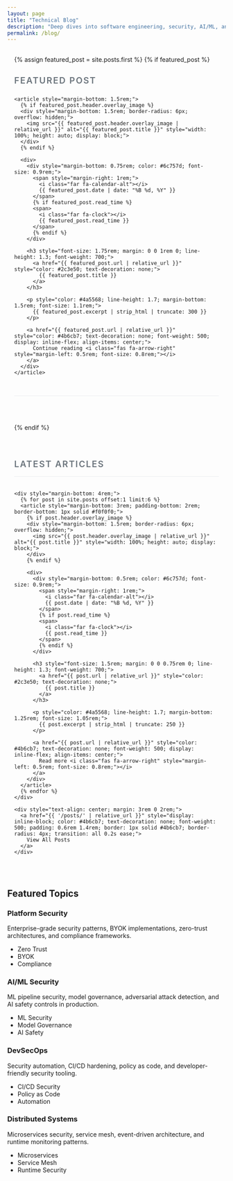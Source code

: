 ```yaml
---
layout: page
title: "Technical Blog"
description: "Deep dives into software engineering, security, AI/ML, and distributed systems"
permalink: /blog/
---
```


<div class="blog-container" style="max-width: 800px; margin: 0 auto; padding: 1rem 1rem 2rem 1rem;">
  <!-- Featured Post -->
  {% assign featured_post = site.posts.first %}
  {% if featured_post %}
  <div class="featured-post" style="margin-bottom: 4rem; padding-bottom: 2rem; border-bottom: 1px solid #eaecef;">
    <h2 style="font-size: 1.25rem; margin-bottom: 1.5rem; color: #6c757d; font-weight: 600; text-transform: uppercase; letter-spacing: 0.1em;">
      Featured Post
    </h2>
    
    <article style="margin-bottom: 1.5rem;">
      {% if featured_post.header.overlay_image %}
      <div style="margin-bottom: 1.5rem; border-radius: 6px; overflow: hidden;">
        <img src="{{ featured_post.header.overlay_image | relative_url }}" alt="{{ featured_post.title }}" style="width: 100%; height: auto; display: block;">
      </div>
      {% endif %}
      
      <div>
        <div style="margin-bottom: 0.75rem; color: #6c757d; font-size: 0.9rem;">
          <span style="margin-right: 1rem;">
            <i class="far fa-calendar-alt"></i>
            {{ featured_post.date | date: "%B %d, %Y" }}
          </span>
          {% if featured_post.read_time %}
          <span>
            <i class="far fa-clock"></i>
            {{ featured_post.read_time }}
          </span>
          {% endif %}
        </div>
        
        <h3 style="font-size: 1.75rem; margin: 0 0 1rem 0; line-height: 1.3; font-weight: 700;">
          <a href="{{ featured_post.url | relative_url }}" style="color: #2c3e50; text-decoration: none;">
            {{ featured_post.title }}
          </a>
        </h3>
        
        <p style="color: #4a5568; line-height: 1.7; margin-bottom: 1.5rem; font-size: 1.1rem;">
          {{ featured_post.excerpt | strip_html | truncate: 300 }}
        </p>
        
        <a href="{{ featured_post.url | relative_url }}" style="color: #4b6cb7; text-decoration: none; font-weight: 500; display: inline-flex; align-items: center;">
          Continue reading <i class="fas fa-arrow-right" style="margin-left: 0.5rem; font-size: 0.8rem;"></i>
        </a>
      </div>
    </article>
  </div>
  {% endif %}

  <!-- Recent Posts -->
  <div class="recent-posts" style="margin-top: 4rem;">
    <h2 style="font-size: 1.25rem; margin: 0 0 2rem; padding-bottom: 1rem; border-bottom: 1px solid #eaecef; color: #6c757d; font-weight: 600; text-transform: uppercase; letter-spacing: 0.1em;">
      Latest Articles
    </h2>
    
    <div style="margin-bottom: 4rem;">
      {% for post in site.posts offset:1 limit:6 %}
      <article style="margin-bottom: 3rem; padding-bottom: 2rem; border-bottom: 1px solid #f0f0f0;">
        {% if post.header.overlay_image %}
        <div style="margin-bottom: 1.5rem; border-radius: 6px; overflow: hidden;">
          <img src="{{ post.header.overlay_image | relative_url }}" alt="{{ post.title }}" style="width: 100%; height: auto; display: block;">
        </div>
        {% endif %}
        
        <div>
          <div style="margin-bottom: 0.5rem; color: #6c757d; font-size: 0.9rem;">
            <span style="margin-right: 1rem;">
              <i class="far fa-calendar-alt"></i>
              {{ post.date | date: "%B %d, %Y" }}
            </span>
            {% if post.read_time %}
            <span>
              <i class="far fa-clock"></i>
              {{ post.read_time }}
            </span>
            {% endif %}
          </div>
          
          <h3 style="font-size: 1.5rem; margin: 0 0 0.75rem 0; line-height: 1.3; font-weight: 700;">
            <a href="{{ post.url | relative_url }}" style="color: #2c3e50; text-decoration: none;">
              {{ post.title }}
            </a>
          </h3>
          
          <p style="color: #4a5568; line-height: 1.7; margin-bottom: 1.25rem; font-size: 1.05rem;">
            {{ post.excerpt | strip_html | truncate: 250 }}
          </p>
          
          <a href="{{ post.url | relative_url }}" style="color: #4b6cb7; text-decoration: none; font-weight: 500; display: inline-flex; align-items: center;">
            Read more <i class="fas fa-arrow-right" style="margin-left: 0.5rem; font-size: 0.8rem;"></i>
          </a>
        </div>
      </article>
      {% endfor %}
    </div>
    
    <div style="text-align: center; margin: 3rem 0 2rem;">
      <a href="{{ '/posts/' | relative_url }}" style="display: inline-block; color: #4b6cb7; text-decoration: none; font-weight: 500; padding: 0.6rem 1.4rem; border: 1px solid #4b6cb7; border-radius: 4px; transition: all 0.2s ease;">
        View All Posts
      </a>
    </div>
  </div>
</div>

<style>
  a {
    transition: color 0.2s ease;
  }
  
  a:hover {
    color: #3a56a8;
    text-decoration: underline;
  }
  
  @media (max-width: 768px) {
    .blog-container {
      padding: 1rem;
    }
    
    h1 {
      font-size: 2rem !important;
    }
    
    h3 {
      font-size: 1.4rem !important;
    }
  }
</style>

## Featured Topics

<div class="grid cols-2">
  <div class="card">
    <div class="inner">
      <h3>Platform Security</h3>
      <p class="muted">Enterprise-grade security patterns, BYOK implementations, zero-trust architectures, and compliance frameworks.</p>
      <ul class="clean">
        <li>Zero Trust</li>
        <li>BYOK</li>
        <li>Compliance</li>
      </ul>
    </div>
  </div>

  <div class="card">
    <div class="inner">
      <h3>AI/ML Security</h3>
      <p class="muted">ML pipeline security, model governance, adversarial attack detection, and AI safety controls in production.</p>
      <ul class="clean">
        <li>ML Security</li>
        <li>Model Governance</li>
        <li>AI Safety</li>
      </ul>
    </div>
  </div>

  <div class="card">
    <div class="inner">
      <h3>DevSecOps</h3>
      <p class="muted">Security automation, CI/CD hardening, policy as code, and developer-friendly security tooling.</p>
      <ul class="clean">
        <li>CI/CD Security</li>
        <li>Policy as Code</li>
        <li>Automation</li>
      </ul>
    </div>
  </div>

  <div class="card">
    <div class="inner">
      <h3>Distributed Systems</h3>
      <p class="muted">Microservices security, service mesh, event-driven architecture, and runtime monitoring patterns.</p>
      <ul class="clean">
        <li>Microservices</li>
        <li>Service Mesh</li>
        <li>Runtime Security</li>
      </ul>
    </div>
  </div>
</div>

</div> <!-- Close blog-container -->